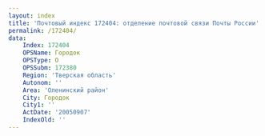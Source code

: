 ```yaml
---
layout: index
title: 'Почтовый индекс 172404: отделение почтовой связи Почты России'
permalink: /172404/
data:
    Index: 172404
    OPSName: Городок
    OPSType: О
    OPSSubm: 172380
    Region: 'Тверская область'
    Autonom: ''
    Area: 'Оленинский район'
    City: Городок
    City1: ''
    ActDate: '20050907'
    IndexOld: ''
---
```

